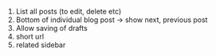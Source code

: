 1. List all posts (to edit, delete etc)
2. Bottom of individual blog post -> show next, previous post
3. Allow saving of drafts
4. short url
5. related sidebar